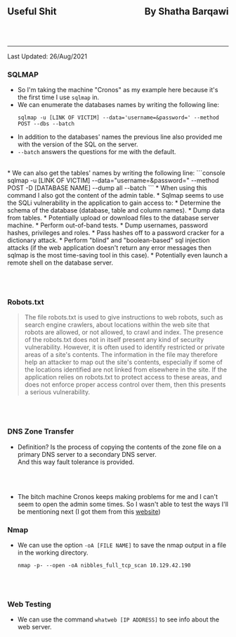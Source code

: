 <link href="../../styles.module.css" rel="stylesheet">
<link rel="preconnect" href="https://fonts.googleapis.com">
<link rel="preconnect" href="https://fonts.gstatic.com" crossorigin>
<link href="https://fonts.googleapis.com/css2?family=Cedarville+Cursive&display=swap" rel="stylesheet">
<link rel="preconnect" href="https://fonts.googleapis.com">
<link rel="preconnect" href="https://fonts.gstatic.com" crossorigin>
<link href="https://fonts.googleapis.com/css2?family=Cedarville+Cursive&family=Zen+Tokyo+Zoo&display=swap" rel="stylesheet">
<link rel="preconnect" href="https://fonts.googleapis.com">
<link rel="preconnect" href="https://fonts.gstatic.com" crossorigin>
<link href="https://fonts.googleapis.com/css2?family=Cedarville+Cursive&family=Encode+Sans+SC&family=Zen+Tokyo+Zoo&display=swap" rel="stylesheet">


## <span class="copyright">Useful Shit<span style="float:right;">By Shatha Barqawi</span>

<br/><br/>

_________________________


<span class="date">Last Updated: 26/Aug/2021</span> 



### <span class="useful_shit subtitle">SQLMAP  
* So I'm taking the machine "Cronos" as my example here because it's the first time I use `sqlmap` in.
* We can enumerate the databases names by writing the following line:
  ```console
  sqlmap -u [LINK OF VICTIM] --data='username=&password=' --method POST --dbs --batch
  ```
* In addition to the databases' names the previous line also provided me with the version of the SQL on the server. 
* `--batch` answers the questions for me with the default. 
<br/>
* We can also get the tables' names by writing the following line:
  ```console
  sqlmap -u [LINK OF VICTIM] --data="username=&password=" --method POST -D [DATABASE NAME] --dump all --batch
  ```
* When using this command I also got the content of the admin table. 
* Sqlmap seems to use the SQLi vulnerability in the application to gain access to:
  * Determine the schema of the database (database, table and column names).
  * Dump data from tables.
  * Potentially upload or download files to the database server machine.
  * Perform out-of-band tests.
  * Dump usernames, password hashes, privileges and roles.
  * Pass hashes off to a password cracker for a dictionary attack.
  * Perform "blind" and "boolean-based" sql injection attacks (if the web application doesn't return any error messages then sqlmap is the most time-saving tool in this case).
  * Potentially even launch a remote shell on the database server.

 <br/><br/> 

### <span class="useful_shit subtitle">Robots.txt  

<blockquote>
The file robots.txt is used to give instructions to web robots, such as search engine crawlers, about locations within the web site that robots are allowed, or not allowed, to crawl and index.  
The presence of the robots.txt does not in itself present any kind of security vulnerability. However, it is often used to identify restricted or private areas of a site's contents. The information in the file may therefore help an attacker to map out the site's contents, especially if some of the locations identified are not linked from elsewhere in the site. If the application relies on robots.txt to protect access to these areas, and does not enforce proper access control over them, then this presents a serious vulnerability.
</blockquote>  

 <br/><br/> 


### <span class="useful_shit subtitle">DNS Zone Transfer  
* Definition?
  Is the process of copying the contents of the zone file on a primary DNS server to a secondary DNS server.  
  And this way fault tolerance is provided.

 <br/><br/> 



* The bitch machine Cronos keeps making problems for me and I can't seem to open the admin some times. So I wasn't able to test the ways I'll be mentioning next (I got them from this <a href="https://blog.ropnop.com/upgrading-simple-shells-to-fully-interactive-ttys/">website</a>)  



### <span class="useful_shit subtitle">Nmap  

* We can use the option `-oA [FILE NAME]` to save the nmap output in a file in the working directory.
  ```console
  nmap -p- --open -oA nibbles_full_tcp_scan 10.129.42.190
  ``` 

 <br/><br/> 

### <span class="useful_shit subtitle">Web Testing  

* We can use the command `whatweb [IP ADDRESS]` to see info about the web server.


 